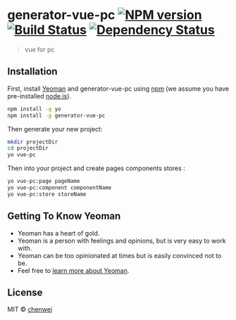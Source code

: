# generator-vue-pc [![NPM version][npm-image]][npm-url] [![Build Status][travis-image]][travis-url] [![Dependency Status][daviddm-image]][daviddm-url]
> vue for pc

## Installation

First, install [Yeoman](http://yeoman.io) and generator-vue-pc using [npm](https://www.npmjs.com/) (we assume you have pre-installed [node.js](https://nodejs.org/)).

```bash
npm install -g yo
npm install -g generator-vue-pc
```

Then generate your new project:

```bash
mkdir projectDir
cd projectDir
yo vue-pc
```

Then into your project and create pages components stores :

```bash
yo vue-pc:page pageName
yo vue-pc:component componentName
yo vue-pc:store storeName
```

## Getting To Know Yeoman

 * Yeoman has a heart of gold.
 * Yeoman is a person with feelings and opinions, but is very easy to work with.
 * Yeoman can be too opinionated at times but is easily convinced not to be.
 * Feel free to [learn more about Yeoman](http://yeoman.io/).

## License

MIT © [chenwei]()


[npm-image]: https://badge.fury.io/js/generator-vue-pc.svg
[npm-url]: https://npmjs.org/package/generator-vue-pc
[travis-image]: https://travis-ci.org/bemystery/generator-vue-pc.svg?branch=master
[travis-url]: https://travis-ci.org/bemystery/generator-vue-pc
[daviddm-image]: https://david-dm.org/bemystery/generator-vue-pc.svg?theme=shields.io
[daviddm-url]: https://david-dm.org/bemystery/generator-vue-pc
